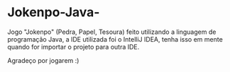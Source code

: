 # Jokenpo-Java-
Jogo "Jokenpo" (Pedra, Papel, Tesoura) feito utilizando a linguagem de programação Java, a IDE utilizada foi o IntelliJ IDEA, tenha isso em mente quando for importar o projeto para outra IDE.

Agradeço por jogarem :)
